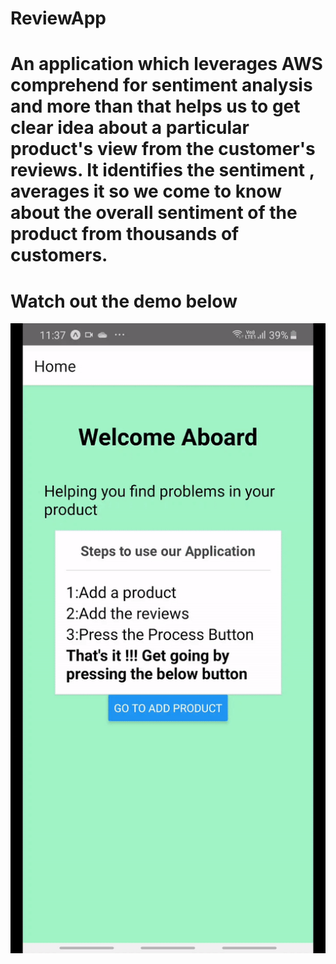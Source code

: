 # ReviewApp

# An application which leverages AWS comprehend for sentiment analysis and more than that helps us to get clear idea about a particular product's view from the customer's reviews. It identifies the sentiment , averages it so we come to know about the overall sentiment of the product from thousands of customers.

# Watch out the demo below

![](ezgif.com-video-to-gif.gif)